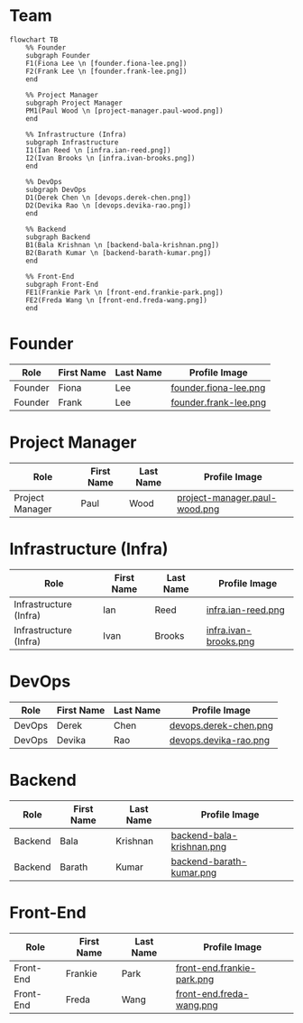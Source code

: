 # Team

```mermaid
flowchart TB
    %% Founder
    subgraph Founder
    F1(Fiona Lee \n [founder.fiona-lee.png])
    F2(Frank Lee \n [founder.frank-lee.png])
    end

    %% Project Manager
    subgraph Project Manager
    PM1(Paul Wood \n [project-manager.paul-wood.png])
    end

    %% Infrastructure (Infra)
    subgraph Infrastructure
    I1(Ian Reed \n [infra.ian-reed.png])
    I2(Ivan Brooks \n [infra.ivan-brooks.png])
    end

    %% DevOps
    subgraph DevOps
    D1(Derek Chen \n [devops.derek-chen.png])
    D2(Devika Rao \n [devops.devika-rao.png])
    end

    %% Backend
    subgraph Backend
    B1(Bala Krishnan \n [backend-bala-krishnan.png])
    B2(Barath Kumar \n [backend-barath-kumar.png])
    end

    %% Front-End
    subgraph Front-End
    FE1(Frankie Park \n [front-end.frankie-park.png])
    FE2(Freda Wang \n [front-end.freda-wang.png])
    end
```

# Founder

| Role    | First Name | Last Name | Profile Image                                  |
|---------|------------|-----------|------------------------------------------------|
| Founder | Fiona      | Lee       | [founder.fiona-lee.png](founder.fiona-lee.png) |
| Founder | Frank      | Lee       | [founder.frank-lee.png](founder.frank-lee.png) |

# Project Manager

| Role            | First Name | Last Name | Profile Image                                                  |
|-----------------|------------|-----------|----------------------------------------------------------------|
| Project Manager | Paul       | Wood      | [project-manager.paul-wood.png](project-manager.paul-wood.png) |

# Infrastructure (Infra)

| Role                   | First Name | Last Name | Profile Image                                  |
|------------------------|------------|-----------|------------------------------------------------|
| Infrastructure (Infra) | Ian        | Reed      | [infra.ian-reed.png](infra.ian-reed.png)       |
| Infrastructure (Infra) | Ivan       | Brooks    | [infra.ivan-brooks.png](infra.ivan-brooks.png) |

# DevOps

| Role   | First Name | Last Name | Profile Image                                  |
|--------|------------|-----------|------------------------------------------------|
| DevOps | Derek      | Chen      | [devops.derek-chen.png](devops.derek-chen.png) |
| DevOps | Devika     | Rao       | [devops.devika-rao.png](devops.devika-rao.png) |

# Backend

| Role    | First Name | Last Name | Profile Image                                          |
|---------|------------|-----------|--------------------------------------------------------|
| Backend | Bala       | Krishnan  | [backend-bala-krishnan.png](backend-bala-krishnan.png) |
| Backend | Barath     | Kumar     | [backend-barath-kumar.png](backend-barath-kumar.png)   |

# Front-End

| Role      | First Name | Last Name | Profile Image                                            |
|-----------|------------|-----------|----------------------------------------------------------|
| Front-End | Frankie    | Park      | [front-end.frankie-park.png](front-end.frankie-park.png) |
| Front-End | Freda      | Wang      | [front-end.freda-wang.png](front-end.freda-wang.png)     |
